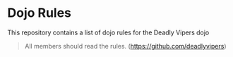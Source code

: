 Dojo Rules
==========

This repository contains a list of dojo rules for the Deadly Vipers dojo
>All members should read the rules.
(https://github.com/deadlyvipers)
